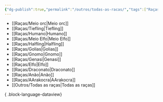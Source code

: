 ```yaml
---
{"dg-publish":true,"permalink":"/outros/todas-as-racas/","tags":["Raças"],"created":"2024-07-24T08:42:56.428-03:00"}
---
```



- [[Raças/Meio orc\|Meio orc]]
- [[Raças/Tiefling\|Tiefling]]
- [[Raças/Humano\|Humano]]
- [[Raças/Meio Elfo\|Meio Elfo]]
- [[Raças/Halfling\|Halfling]]
- [[Raças/Golias\|Golias]]
- [[Raças/Gnomo\|Gnomo]]
- [[Raças/Genasi\|Genasi]]
- [[Raças/Elfo\|Elfo]]
- [[Raças/Draconato\|Draconato]]
- [[Raças/Anão\|Anão]]
- [[Raças/AArakocra\|AArakocra]]
- [[Outros/Todas as raças\|Todas as raças]]

{ .block-language-dataview}
